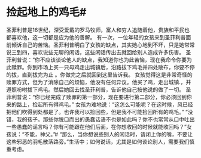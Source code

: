 # 捡起地上的鸡毛#
圣菲利普是16世纪，深受爱戴的罗马牧师，富人和穷人追随着他，贵族和平民也都喜欢他，这一切都是应为他的善解。
有一次，一位年轻的女孩来到圣菲利普面前倾诉自己的苦恼。圣菲利普明白了女孩的缺点，其实她心地到不坏，只是她常常说三到四，喜欢说些无聊的闲话，这些闲话传出去就回给别人造成许多伤害。
圣菲利普说：“你不应该谈论他人的缺点，我知道你也为此苦恼，现在我命令你要为此赎罪。你到市场上买一只母鸡走出城镇后，沿路拔下鸡毛并四处散布，你要不停的拔，直到拔完为止 。你做完之后就回到这里告诉我。
女孩觉得这是非常奇怪的赎罪方式，但为了消除自己的烦恼，他没有任何异议。他买了鸡，走出城镇.，并遵照吩咐拔下鸡毛。然后她回去找圣菲利普，告诉他自己按他说的做了一切。
圣菲利普说：“你已经完成了赎罪的第一部分，现在要进行第二部分，你必须回到你来的路上，捡起所有得鸡毛。”
女孩为难地说：“这怎么可能呢？在这时候，风已经把他们吹得到处都是了。也许我可以捡回些，但是我不可能捡回所有的鸡毛。”
“没错，我的孩子。那些你脱口而出的愚蠢话语不也是如此吗？你不也常常从口中吐出一些愚蠢的谣言吗？你有可能跟在他们后面，在你想收回的时候就能收回吗？”女孩说：“不能，神父。”# “那么，当你想说些别人的闲话时，请闭上你的嘴，不要让这些邪恶的羽毛散落路旁。”生活中；如何说话，尤其是如何谈论别人，需要我们慎重考虑。
 